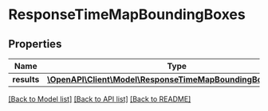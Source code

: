 # ResponseTimeMapBoundingBoxes

## Properties
Name | Type | Description | Notes
------------ | ------------- | ------------- | -------------
**results** | [**\OpenAPI\Client\Model\ResponseTimeMapBoundingBoxesResult[]**](ResponseTimeMapBoundingBoxesResult.md) |  | 

[[Back to Model list]](../README.md#documentation-for-models) [[Back to API list]](../README.md#documentation-for-api-endpoints) [[Back to README]](../README.md)


